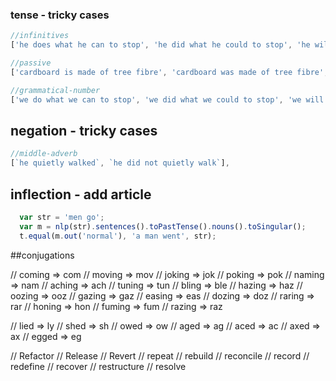 ### tense - tricky cases
```js
//infinitives
['he does what he can to stop', 'he did what he could to stop', 'he will do what he can to stop']

//passive
['cardboard is made of tree fibre', 'cardboard was made of tree fibre', 'cardboard will be made of tree fibre']

//grammatical-number
['we do what we can to stop', 'we did what we could to stop', 'we will do what we can to stop']
```


## negation - tricky cases
```js
//middle-adverb
[`he quietly walked`, `he did not quietly walk`],
```

## inflection - add article
```js
  var str = 'men go';
  var m = nlp(str).sentences().toPastTense().nouns().toSingular();
  t.equal(m.out('normal'), 'a man went', str);
```


##conjugations

// coming => com
// moving => mov
// joking => jok
// poking => pok
// naming => nam
// aching => ach
// tuning => tun
// bling => ble
// hazing => haz
// oozing => ooz
// gazing => gaz
// easing => eas
// dozing => doz
// raring => rar
// honing => hon
// fuming => fum
// razing => raz

// lied => ly
// shed => sh
// owed => ow
// aged => ag
// aced => ac
// axed => ax
// egged => eg

// Refactor
// Release
// Revert
// repeat
// rebuild
// reconcile
// record
// redefine
// recover
// restructure
// resolve
